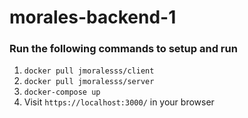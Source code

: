 # morales-backend-1

### Run the following commands to setup and run
1. `docker pull jmoralesss/client`
2. `docker pull jmoralesss/server`
3. `docker-compose up`
4. Visit `https://localhost:3000/` in your browser